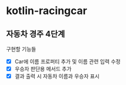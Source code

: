 # kotlin-racingcar

## 자동차 경주 4단계

구현할 기능들

- [x] Car에 이름 프로퍼티 추가 및 이름 관련 입력 수정
- [x] 우승자 판단용 메서드 추가
- [x] 결과 출력 시 자동차 이름과 우승자 표시
